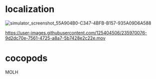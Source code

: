 # localization
![simulator_screenshot_55A904B0-C347-4BFB-B157-935A09D6A588](https://user-images.githubusercontent.com/125404506/235969731-6d384c5b-7e44-47f4-b58e-d187020e17b7.png)


https://user-images.githubusercontent.com/125404506/235970076-9d2dc70e-7561-4725-a8a7-5b7428e2c22e.mov

# cocopods 
MOLH
